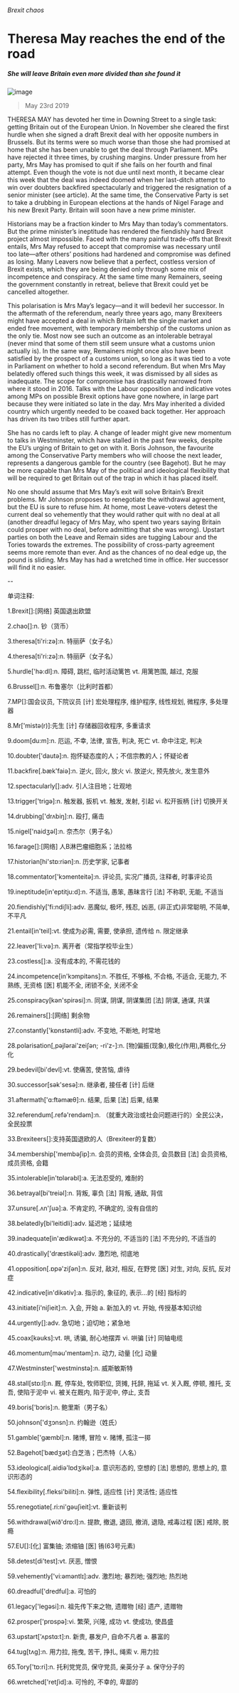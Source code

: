 ###### Brexit chaos
# Theresa May reaches the end of the road 
##### She will leave Britain even more divided than she found it 
![image](images/20190525_LDP002_0.jpg) 
> May 23rd 2019 
THERESA MAY has devoted her time in Downing Street to a single task: getting Britain out of the European Union. In November she cleared the first hurdle when she signed a draft Brexit deal with her opposite numbers in Brussels. But its terms were so much worse than those she had promised at home that she has been unable to get the deal through Parliament. MPs have rejected it three times, by crushing margins. Under pressure from her party, Mrs May has promised to quit if she fails on her fourth and final attempt. Even though the vote is not due until next month, it became clear this week that the deal was indeed doomed when her last-ditch attempt to win over doubters backfired spectacularly and triggered the resignation of a senior minister (see article). At the same time, the Conservative Party is set to take a drubbing in European elections at the hands of Nigel Farage and his new Brexit Party. Britain will soon have a new prime minister. 
Historians may be a fraction kinder to Mrs May than today’s commentators. But the prime minister’s ineptitude has rendered the fiendishly hard Brexit project almost impossible. Faced with the many painful trade-offs that Brexit entails, Mrs May refused to accept that compromise was necessary until too late—after others’ positions had hardened and compromise was defined as losing. Many Leavers now believe that a perfect, costless version of Brexit exists, which they are being denied only through some mix of incompetence and conspiracy. At the same time many Remainers, seeing the government constantly in retreat, believe that Brexit could yet be cancelled altogether. 
This polarisation is Mrs May’s legacy—and it will bedevil her successor. In the aftermath of the referendum, nearly three years ago, many Brexiteers might have accepted a deal in which Britain left the single market and ended free movement, with temporary membership of the customs union as the only tie. Most now see such an outcome as an intolerable betrayal (never mind that some of them still seem unsure what a customs union actually is). In the same way, Remainers might once also have been satisfied by the prospect of a customs union, so long as it was tied to a vote in Parliament on whether to hold a second referendum. But when Mrs May belatedly offered such things this week, it was dismissed by all sides as inadequate. The scope for compromise has drastically narrowed from where it stood in 2016. Talks with the Labour opposition and indicative votes among MPs on possible Brexit options have gone nowhere, in large part because they were initiated so late in the day. Mrs May inherited a divided country which urgently needed to be coaxed back together. Her approach has driven its two tribes still further apart. 
She has no cards left to play. A change of leader might give new momentum to talks in Westminster, which have stalled in the past few weeks, despite the EU’s urging of Britain to get on with it. Boris Johnson, the favourite among the Conservative Party members who will choose the next leader, represents a dangerous gamble for the country (see Bagehot). But he may be more capable than Mrs May of the political and ideological flexibility that will be required to get Britain out of the trap in which it has placed itself. 
No one should assume that Mrs May’s exit will solve Britain’s Brexit problems. Mr Johnson proposes to renegotiate the withdrawal agreement, but the EU is sure to refuse him. At home, most Leave-voters detest the current deal so vehemently that they would rather quit with no deal at all (another dreadful legacy of Mrs May, who spent two years saying Britain could prosper with no deal, before admitting that she was wrong). Upstart parties on both the Leave and Remain sides are tugging Labour and the Tories towards the extremes. The possibility of cross-party agreement seems more remote than ever. And as the chances of no deal edge up, the pound is sliding. Mrs May has had a wretched time in office. Her successor will find it no easier. 
-- 
 单词注释:
1.Brexit[]:[网络] 英国退出欧盟 
2.chao[]:n. 钞（货币） 
3.theresa[ti'ri:zә]:n. 特丽萨（女子名） 
4.theresa[ti'ri:zә]:n. 特丽萨（女子名） 
5.hurdle['hә:dl]:n. 障碍, 跳栏, 临时活动篱笆 vt. 用篱笆围, 越过, 克服 
6.Brussel[]:n. 布鲁塞尔（比利时首都） 
7.MP[]:国会议员, 下院议员 [计] 宏处理程序, 维护程序, 线性规划, 微程序, 多处理器 
8.Mr['mistә(r)]:先生 [计] 存储器回收程序, 多重请求 
9.doom[du:m]:n. 厄运, 不幸, 法律, 宣告, 判决, 死亡 vt. 命中注定, 判决 
10.doubter['dautә]:n. 抱怀疑态度的人；不信宗教的人；怀疑论者 
11.backfire[.bæk'faiә]:n. 逆火, 回火, 放火 vi. 放逆火, 预先放火, 发生意外 
12.spectacularly[]:adv. 引人注目地；壮观地 
13.trigger['trigә]:n. 触发器, 扳机 vt. 触发, 发射, 引起 vi. 松开扳柄 [计] 切换开关 
14.drubbing['drʌbiŋ]:n. 殴打, 痛击 
15.nigel['naidʒәl]:n. 奈杰尔（男子名） 
16.farage[]:[网络] 人B淋巴瘤细胞系；法拉格 
17.historian[hi'stɒ:riәn]:n. 历史学家, 记事者 
18.commentator['kɔmenteitә]:n. 评论员, 实况广播员, 注释者, 时事评论员 
19.ineptitude[in'eptitju:d]:n. 不适当, 愚笨, 愚昧言行 [法] 不称职, 无能, 不适当 
20.fiendishly['fi:ndiʃli]:adv. 恶魔似, 极坏, 残忍, 凶恶, (非正式)非常聪明, 不简单, 不平凡 
21.entail[in'teil]:vt. 使成为必需, 需要, 使承担, 遗传给 n. 限定继承 
22.leaver['li:vә]:n. 离开者（常指学校毕业生） 
23.costless[]:a. 没有成本的, 不需花钱的 
24.incompetence[in'kɔmpitәns]:n. 不胜任, 不够格, 不合格, 不适合, 无能力, 不熟练, 无资格 [医] 机能不全, 闭锁不全, 关闭不全 
25.conspiracy[kәn'spirәsi]:n. 同谋, 阴谋, 阴谋集团 [法] 阴谋, 通谋, 共谋 
26.remainers[]:[网络] 剩余物 
27.constantly['kɒnstәntli]:adv. 不变地, 不断地, 时常地 
28.polarisation[,pәjlәrai'zeiʃәn; -ri'z-]:n. [物]偏振(现象),极化(作用),两极化,分化 
29.bedevil[bi'devl]:vt. 使痛苦, 使苦恼, 虐待 
30.successor[sәk'sesә]:n. 继承者, 接任者 [计] 后继 
31.aftermath['ɑ:ftәmæθ]:n. 结果, 后果 [法] 后果, 结果 
32.referendum[.refә'rendәm]:n. （就重大政治或社会问题进行的）全民公决，全民投票 
33.Brexiteers[]:支持英国退欧的人（Brexiteer的复数） 
34.membership['membәʃip]:n. 会员的资格, 全体会员, 会员数目 [法] 会员资格, 成员资格, 会籍 
35.intolerable[in'tɒlәrәbl]:a. 无法忍受的, 难耐的 
36.betrayal[bi'treiәl]:n. 背叛, 辜负 [法] 背叛, 通敌, 背信 
37.unsure[.ʌn'ʃuә]:a. 不肯定的, 不确定的, 没有自信的 
38.belatedly[bi'leitidli]:adv. 延迟地；延续地 
39.inadequate[in'ædikwәt]:a. 不充分的, 不适当的 [法] 不充分的, 不适当的 
40.drastically['dræstikәli]:adv. 激烈地, 彻底地 
41.opposition[.ɒpә'ziʃәn]:n. 反对, 敌对, 相反, 在野党 [医] 对生, 对向, 反抗, 反对症 
42.indicative[in'dikәtiv]:a. 指示的, 象征的, 表示...的 [经] 指标的 
43.initiate[i'niʃieit]:n. 入会, 开始 a. 新加入的 vt. 开始, 传授基本知识给 
44.urgently[]:adv. 急切地；迫切地；紧急地 
45.coax[kәuks]:vt. 哄, 诱骗, 耐心地摆弄 vi. 哄骗 [计] 同轴电缆 
46.momentum[mәu'mentәm]:n. 动力, 动量 [化] 动量 
47.Westminster['westminstә]:n. 威斯敏斯特 
48.stall[stɒ:l]:n. 厩, 停车处, 牧师职位, 货摊, 托辞, 拖延 vt. 关入厩, 停顿, 推托, 支吾, 使陷于泥中 vi. 被关在厩内, 陷于泥中, 停止, 支吾 
49.boris['bɔris]:n. 鲍里斯（男子名） 
50.johnson['dʒɔnsn]:n. 约翰逊（姓氏） 
51.gamble['gæmbl]:n. 赌博, 冒险 v. 赌博, 孤注一掷 
52.Bagehot[ˈbædʒət]:白芝浩；巴杰特（人名） 
53.ideological[.aidiә'lɒdʒikәl]:a. 意识形态的, 空想的 [法] 思想的, 思想上的, 意识形态的 
54.flexibility[.fleksi'biliti]:n. 弹性, 适应性 [计] 灵活性; 适应性 
55.renegotiate[.ri:ni'gәuʃieit]:vt. 重新谈判 
56.withdrawal[wið'drɒ:l]:n. 提款, 撤退, 退回, 撤消, 退隐, 戒毒过程 [医] 戒除, 脱瘾 
57.EU[]:[化] 富集铀; 浓缩铀 [医] 铕(63号元素) 
58.detest[di'test]:vt. 厌恶, 憎恨 
59.vehemently['vi:əməntlɪ]:adv. 激烈地; 暴烈地; 强烈地; 热烈地 
60.dreadful['dredful]:a. 可怕的 
61.legacy['legәsi]:n. 祖先传下来之物, 遗赠物 [经] 遗产, 遗赠物 
62.prosper['prɒspә]:vi. 繁荣, 兴隆, 成功 vt. 使成功, 使昌盛 
63.upstart['ʌpstɑ:t]:n. 新贵, 暴发户, 自命不凡者 a. 暴富的 
64.tug[tʌg]:n. 用力拉, 拖曳, 苦干, 挣扎, 绳索 v. 用力拉 
65.Tory['tɒ:ri]:n. 托利党党员, 保守党员, 亲英分子 a. 保守分子的 
66.wretched['retʃid]:a. 可怜的, 不幸的, 卑鄙的 
